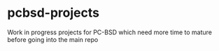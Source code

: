 pcbsd-projects
==============

Work in progress projects for PC-BSD which need more time to mature before going into the main repo